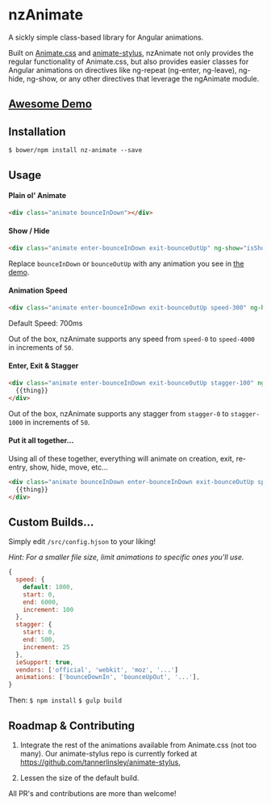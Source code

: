 # nzAnimate
A sickly simple class-based library for Angular animations.

Built on [Animate.css](http://daneden.github.io/animate.css/) and [animate-stylus](https://github.com/slang800/animate-stylus), nzAnimate not only provides the regular functionality of Animate.css, but also provides easier classes for Angular animations on directives like ng-repeat (ng-enter, ng-leave), ng-hide, ng-show, or any other directives that leverage the ngAnimate module.

## [Awesome Demo](http://nozzle.github.io/nzAnimate/)

## Installation

`$ bower/npm install nz-animate --save`

## Usage

#### Plain ol' Animate

```html
<div class="animate bounceInDown"></div>
```

#### Show / Hide

```html
<div class="animate enter-bounceInDown exit-bounceOutUp" ng-show="isShowing">Stuff</div>
```

Replace `bounceInDown` or `bounceOutUp` with any animation you see in [the demo](http://nozzle.github.io/nzAnimate/).

#### Animation Speed

```html
<div class="animate enter-bounceInDown exit-bounceOutUp speed-300" ng-hide="!isShowing">Stuff</div>
```

Default Speed: 700ms

Out of the box, nzAnimate supports any speed from `speed-0` to `speed-4000` in increments of `50`.

#### Enter, Exit & Stagger

```html
<div class="animate enter-bounceInDown exit-bounceOutUp stagger-100" ng-repeat="thing in things">
  {{thing}}
</div>
```

Out of the box, nzAnimate supports any stagger from `stagger-0` to `stagger-1000` in increments of `50`.

#### Put it all together...

Using all of these together, everything will animate on creation, exit, re-entry, show, hide, move, etc...

```html
<div class="animate bounceInDown enter-bounceInDown exit-bounceOutUp speed-500 stagger-100" ng-repeat="thing in things">
  {{thing}}
</div>
```

## Custom Builds...

Simply edit `/src/config.hjson` to your liking!

*Hint: For a smaller file size, limit animations to specific ones you'll use.*

```javascript
{
  speed: {
    default: 1000,
    start: 0,
    end: 6000,
    increment: 100
  },
  stagger: {
    start: 0,
    end: 500,
    increment: 25
  },
  ieSupport: true,
  vendors: ['official', 'webkit', 'moz', '...']
  animations: ['bounceDownIn', 'bounceUpOut', '...'],
}
```
 
Then:
`$ npm install`
`$ gulp build`

## Roadmap & Contributing

1. Integrate the rest of the animations available from Animate.css (not too many). 
Our animate-stylus repo is currently forked at https://github.com/tannerlinsley/animate-stylus, 

2. Lessen the size of the default build.

All PR's and contributions are more than welcome!
